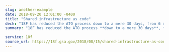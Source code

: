 ```yaml
---
slug: another-example
date: 2018-09-20 12:01:00 -0400
title: "Shared infrastructure as code"
deck: "18F has reduced the ATO process down to a mere 30 days, from 6 months. Learn more how they're doing it."
summary: "18F has reduced the ATO process **down to a mere 30 days**, from 6 months. Learn more how they're doing it."

service: 18f
source_url: https://18f.gsa.gov/2018/08/15/shared-infrastructure-as-code/
---
```

